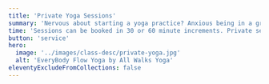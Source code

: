 ```yaml
---
title: 'Private Yoga Sessions'
summary: 'Nervous about starting a yoga practice? Anxious being in a group class? During this private session we will work on your yoga practice where YOU are at. We will use this time to practice poses and integrate variations as well as props. Sessions are in a one-on-one setting without the anxiety of being in a group class.'
time: 'Sessions can be booked in 30 or 60 minute increments. Private sessions can be booked online or scheduled by contacting us directly.'
button: 'service'
hero:
  image: '../images/class-desc/private-yoga.jpg'
  alt: 'EveryBody Flow Yoga by All Walks Yoga'
eleventyExcludeFromCollections: false
---
```

